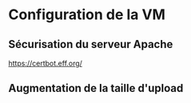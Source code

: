 # Configuration de la VM

## Sécurisation du serveur Apache

https://certbot.eff.org/

## Augmentation de la taille d'upload

